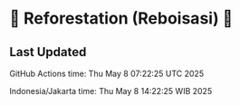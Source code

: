 
# 🌳 Reforestation (Reboisasi) 🌲

## Last Updated

GitHub Actions time: Thu May  8 07:22:25 UTC 2025

Indonesia/Jakarta time: Thu May  8 14:22:25 WIB 2025
